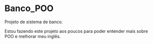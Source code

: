 # Banco_POO
Projeto de sistema de banco.

Estou fazendo este projeto aos poucos para poder entender mais sobre POO e melhorar meu inglês.
